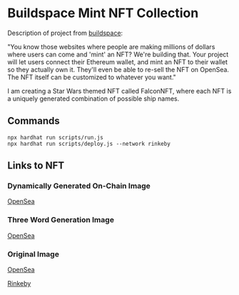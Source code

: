 # Buildspace Mint NFT Collection

Description of project from [buildspace](https://buildspace.so/):

"You know those websites where people are making millions of dollars where users can come and 'mint' an NFT? We're building that.
Your project will let users connect their Ethereum wallet, and mint an NFT to their wallet so they actually own it. They'll even be able to re-sell the NFT on OpenSea. The NFT itself can be customized to whatever you want."

I am creating a Star Wars themed NFT called FalconNFT, where each NFT is a uniquely generated combination of possible ship names.

## Commands

```shell
npx hardhat run scripts/run.js
npx hardhat run scripts/deploy.js --network rinkeby
```

## Links to NFT

### Dynamically Generated On-Chain Image

[OpenSea](https://testnets.opensea.io/collection/falconnft-v3)

### Three Word Generation Image

[OpenSea](https://testnets.opensea.io/collection/falconnft-v2)

### Original Image

[OpenSea](https://testnets.opensea.io/collection/falconnft)

[Rinkeby](https://rinkeby.rarible.com/token/0x8c548c14631812d2FA5ac0f599a32F566a6c8AA0:0?tab=details)
